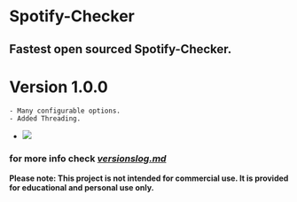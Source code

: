 # Spotify-Checker
## Fastest open sourced Spotify-Checker.

# Version 1.0.0
    - Many configurable options.
    - Added Threading.

- [<img src="https://img.shields.io/badge/PayPal-Donate-blue.svg?logo=PayPal">](https://paypal.me/sneezedip)
  
### for more info check [*versionslog.md*](https://github.com/Sneezedip/Spotify-Checker/blob/main/versionslog.MD)

**Please note: This project is not intended for commercial use. It is provided for educational and personal use only.**

